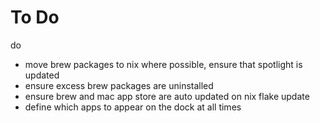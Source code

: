 # To Do

do
- move brew packages to nix where possible, ensure that spotlight is updated
- ensure excess brew packages are uninstalled
- ensure brew and mac app store are auto updated on nix flake update
- define which apps to appear on the dock at all times
